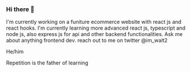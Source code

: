 ### Hi there 👋

<!--
**CJWALT/Cjwalt** is a ✨ _special_ ✨ repository because its `README.md` (this file) appears on your GitHub profile.

Here are some ideas to get you started:

- 🔭 I’m currently working on ...
- 🌱 I’m currently learning ...
- 👯 I’m looking to collaborate on ...
- 🤔 I’m looking for help with ...
- 💬 Ask me about ...
- 📫 How to reach me: ...
- 😄 Pronouns: ...
- ⚡ Fun fact: ...
-->


I'm currently working on a funiture ecommerce website with react js and react hooks.
I'm currently learning more advanced react js, typescript and node js, also express js for api and other backend functionalities.
Ask me about anything frontend dev.
reach out to me on twitter @im_walt2

He/him

Repetition is the father of learning 
